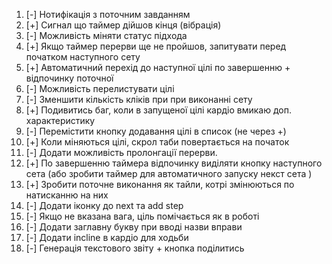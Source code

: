 1. [-] Нотифікація з поточним завданням
2. [+] Сигнал що таймер дійшов кінця (вібрація)
3. [-] Можливість міняти статус підхода
4. [+] Якщо таймер перерви ще не пройшов, запитувати перед початком наступного сету
5. [+] Автоматичний перехід до наступної цілі по завершенню + відпочинку поточної
6. [-] Можливість перелистувати цілі
7. [-] Зменшити кількість кліків при при виконанні сету
8. [+] Подивитись баг, коли в запущеної цілі кардіо вмикаю доп. характеристику
9. [-] Перемістити кнопку додавання цілі в список (не через +)
10. [+] Коли міняються цілі, скрол таби повертається на початок
11. [-] Додати можливість пролонгації перерви.
12. [+] По завершенню таймера відпочинку виділяти кнопку наступного сета (або зробити таймер для автоматичного запуску некст сета )
13. [+] Зробити поточне виконання як тайли, котрі змінюються по натисканню на них
14. [-] Додати іконку до next та add step
15. [-] Якщо не вказана вага, ціль помічається як в роботі
16. [-] Додати заглавну букву при вводі назви вправи
17. [-] Додати incline в кардіо для ходьби
18. [-] Генерація текстового звіту + кнопка поділитись